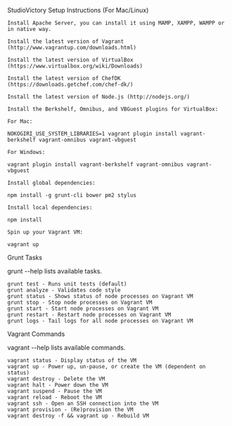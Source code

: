 StudioVictory
Setup Instructions (For Mac/Linux)

    Install Apache Server, you can install it using MAMP, XAMPP, WAMPP or in native way.

    Install the latest version of Vagrant (http://www.vagrantup.com/downloads.html)

    Install the latest version of VirtualBox (https://www.virtualbox.org/wiki/Downloads)

    Install the latest version of ChefDK (https://downloads.getchef.com/chef-dk/)

    Install the latest version of Node.js (http://nodejs.org/)

    Install the Berkshelf, Omnibus, and VBGuest plugins for VirtualBox:

    For Mac:

    NOKOGIRI_USE_SYSTEM_LIBRARIES=1 vagrant plugin install vagrant-berkshelf vagrant-omnibus vagrant-vbguest

    For Windows:

    vagrant plugin install vagrant-berkshelf vagrant-omnibus vagrant-vbguest

    Install global dependencies:

    npm install -g grunt-cli bower pm2 stylus

    Install local dependencies:

    npm install

    Spin up your Vagrant VM:

    vagrant up

Grunt Tasks

grunt --help lists available tasks.

    grunt test - Runs unit tests (default)
    grunt analyze - Validates code style
    grunt status - Shows status of node processes on Vagrant VM
    grunt stop - Stop node processes on Vagrant VM
    grunt start - Start node processes on Vagrant VM
    grunt restart - Restart node processes on Vagrant VM
    grunt logs - Tail logs for all node processes on Vagrant VM

Vagrant Commands

vagrant --help lists available commands.

    vagrant status - Display status of the VM
    vagrant up - Power up, un-pause, or create the VM (dependent on status)
    vagrant destroy - Delete the VM
    vagrant halt - Power down the VM
    vagrant suspend - Pause the VM
    vagrant reload - Reboot the VM
    vagrant ssh - Open an SSH connection into the VM
    vagrant provision - (Re)provision the VM
    vagrant destroy -f && vagrant up - Rebuild VM
